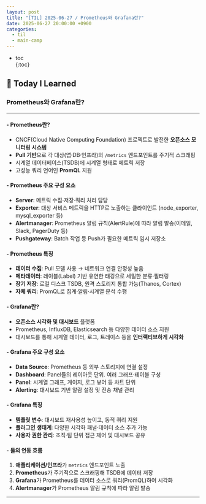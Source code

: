 ```yaml
---
layout: post
title: "[TIL] 2025-06-27 / Prometheus와 Grafana란?"
date: 2025-06-27 20:00:00 +0900
categories:
  - til
  - main-camp
---
```


* toc  
{:toc}

## 📖 Today I Learned
### Prometheus와 Grafana란?

---

#### - **Prometheus란?**
- CNCF(Cloud Native Computing Foundation) 프로젝트로 발전한 **오픈소스 모니터링 시스템**
- **Pull 기반**으로 각 대상(앱·DB·인프라)의 `/metrics` 엔드포인트를 주기적 스크래핑
- 시계열 데이터베이스(TSDB)에 시계열 형태로 메트릭 저장
- 고성능 쿼리 언어인 **PromQL** 지원

#### - **Prometheus 주요 구성 요소**
- **Server**: 메트릭 수집·저장·쿼리 처리 담당
- **Exporter**: 대상 서비스 메트릭을 HTTP로 노출하는 클라이언트 (node_exporter, mysql_exporter 등)
- **Alertmanager**: Prometheus 알림 규칙(AlertRule)에 따라 알림 발송(이메일, Slack, PagerDuty 등)
- **Pushgateway**: Batch 작업 등 Push가 필요한 메트릭 임시 저장소

#### - **Prometheus 특징**
- **데이터 수집**: Pull 모델 사용 → 네트워크 연결 안정성 높음
- **메타데이터**: 레이블(Label) 기반 유연한 태깅으로 세밀한 분류·필터링
- **장기 저장**: 로컬 디스크 TSDB, 원격 스토리지 통합 가능(Thanos, Cortex)
- **자체 쿼리**: PromQL로 집계·알림·시계열 분석 수행

#### - **Grafana란?**
- **오픈소스 시각화 및 대시보드** 플랫폼
- Prometheus, InfluxDB, Elasticsearch 등 다양한 데이터 소스 지원
- 대시보드를 통해 시계열 데이터, 로그, 트레이스 등을 **인터랙티브하게 시각화**

#### - **Grafana 주요 구성 요소**
- **Data Source**: Prometheus 등 외부 스토리지에 연결 설정
- **Dashboard**: Panel들의 레이아웃 단위. 여러 그래프·테이블 구성
- **Panel**: 시계열 그래프, 게이지, 로그 뷰어 등 차트 단위
- **Alerting**: 대시보드 기반 알람 설정 및 전송 채널 관리

#### - **Grafana 특징**
- **템플릿 변수**: 대시보드 재사용성 높이고, 동적 쿼리 지원
- **플러그인 생태계**: 다양한 시각화 패널·데이터 소스 추가 가능
- **사용자 권한 관리**: 조직·팀 단위 접근 제어 및 대시보드 공유

#### - **둘의 연동 흐름**
1. **애플리케이션/인프라**가 `metrics` 엔드포인트 노출
2. **Prometheus**가 주기적으로 스크래핑해 TSDB에 데이터 저장
3. **Grafana**가 Prometheus를 데이터 소스로 쿼리(PromQL)하여 시각화
4. **Alertmanager**가 Prometheus 알림 규칙에 따라 알림 발송

---